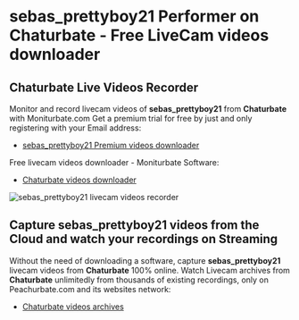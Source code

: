 # sebas_prettyboy21 Performer on Chaturbate - Free LiveCam videos downloader

## Chaturbate Live Videos Recorder

Monitor and record livecam videos of **sebas_prettyboy21** from **Chaturbate** with Moniturbate.com
Get a premium trial for free by just and only registering with your Email address:
* [sebas_prettyboy21 Premium videos downloader](https://moniturbate.com/request-demo-licence-key.html)

Free livecam videos downloader - Moniturbate Software:
* [Chaturbate videos downloader](https://moniturbate.com/moniturbate-download-software.html)

![sebas_prettyboy21 livecam videos recorder](https://peachurnet.com/templates/moniturbate-software.png)


## Capture sebas_prettyboy21 videos from the Cloud and watch your recordings on Streaming

Without the need of downloading a software, capture **sebas_prettyboy21** livecam videos from **Chaturbate** 100% online.
Watch Livecam archives from **Chaturbate** unlimitedly from thousands of existing recordings, only on Peachurbate.com and its websites network:
* [Chaturbate videos archives](https://peachurnet.com/)